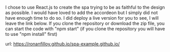 I chose to use React.js to create the spa trying to be as faithful to the design as possible. I would have loved to add the accordeon but I simply did not have enough time to do so. I did deploy a live version for you to see, I will leave the link below. If you clone the repository or download the zip file, you can start the code with "npm start" (if you clone the repository you will have to use "npm install" first)


url: https://ronanfilloy.github.io/spa-example.github.io/
